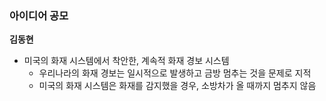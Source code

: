 ### 아이디어 공모 ###

**김동현**

- 미국의 화재 시스템에서 착안한, 계속적 화재 경보 시스템
    - 우리나라의 화재 경보는 일시적으로 발생하고 금방 멈추는 것을 문제로 지적
    - 미국의 화재 시스템은 화재를 감지했을 경우, 소방차가 올 때까지 멈추지 않음